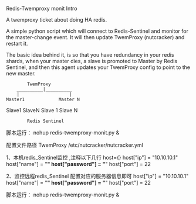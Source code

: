 Redis-Twemproxy monit
Intro


A twemproxy ticket about doing HA redis.

A simple python script which will connect to Redis-Sentinel and monitor for the master-change event. It will then update TwemProxy (nutcracker) and restart it.

The basic idea behind it, is so that you have redundancy in your redis shards, when your master dies, a slave is promoted to Master by Redis Sentinel, and then this agent updates your TwemProxy config to point to the new master.

            TwemProxy
        __________|__________
        |                   |
    Master1             Master N
Slave1  SlaveN      Slave 1 Slave N

            Redis Sentinel

脚本运行：
nohup redis-twemproxy-monit.py &


配置文件路径
TwemProxy  /etc/nutcracker/nutcracker.yml

1、本机redis_Sentinel监控 ,注释以下几行
host={}
host["ip"] = "10.10.10.1"
host["name"] = "******"
host["password"] = "******"
host["port"] = 22

2、监控远程redis_Sentinel
配置对应的服务器信息即可
host["ip"] = "10.10.10.1"
host["name"] = "******"
host["password"] = "******"
host["port"] = 22

脚本运行：
nohup redis-twemproxy-monit.py &